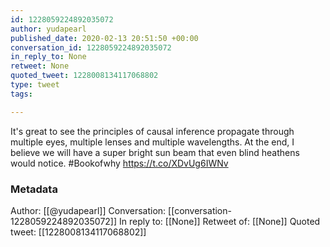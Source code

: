 ```yaml
---
id: 1228059224892035072
author: yudapearl
published_date: 2020-02-13 20:51:50 +00:00
conversation_id: 1228059224892035072
in_reply_to: None
retweet: None
quoted_tweet: 1228008134117068802
type: tweet
tags:

---
```


It's great to see the principles of causal inference
propagate through multiple eyes, multiple lenses and multiple wavelengths. At the end, I believe we will have a super bright sun beam that even blind heathens would notice. #Bookofwhy https://t.co/XDvUg6IWNv

### Metadata

Author: [[@yudapearl]]
Conversation: [[conversation-1228059224892035072]]
In reply to: [[None]]
Retweet of: [[None]]
Quoted tweet: [[1228008134117068802]]
